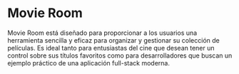 # Movie Room 

<p>Movie Room está diseñado para proporcionar a los usuarios una herramienta sencilla y eficaz para organizar y gestionar su colección de películas. Es ideal tanto para entusiastas del cine que desean tener un control sobre sus títulos favoritos como para desarrolladores que buscan un ejemplo práctico de una aplicación full-stack moderna.</p>  
